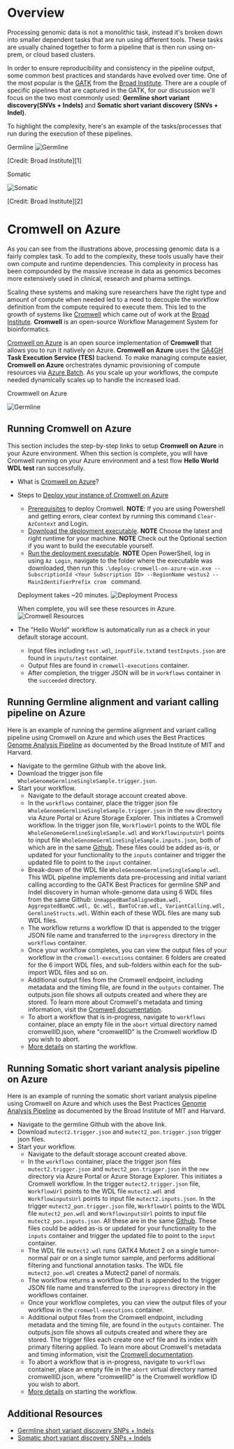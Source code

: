 # Overview

Processing genomic data is not a monolithic task, instead it's broken down into smaller dependent tasks that are run using different tools. These tasks are usually chained together to form a pipeline that is then run using on-prem, or cloud based clusters.

In order to ensure reproducibility and consistency in the pipeline output, some common best practices and standards have evolved over time. One of the most popular is the [GATK](https://gatk.broadinstitute.org/hc/en-us) from the [Broad Institute](https://www.broadinstitute.org/). There are a couple of specific pipelines that are captured in the GATK, for our discussion we'll focus on the two most commonly used: **Germline short variant discovery(SNVs + Indels)** and **Somatic short variant discovery (SNVs + Indel)**.

To highlight the complexity, here's an example of the tasks/processes that run during the execution of these pipelines.

Germline
![Germline](./../99-Images/cromwell_germline_short.png)

[Credit: Broad Institute][1]

Somatic

![Somatic](./../99-Images/cromwell_somatic_short.png)

[Credit: Broad Institute][2]


# Cromwell on Azure
As you can see from the illustrations above, processing genomic data is a fairly complex task. To add to the complexity, these tools usually have their own compute and runtime dependencies. This complexity in process has been compounded by the massive increase in data as genomics becomes more extensively used in clinical, research and pharma settings.

Scaling these systems and making sure researchers have the right type and amount of compute when needed led to a need to decouple the workflow definition from the compute required to execute them. This led to the growth of systems like [Cromwell](https://github.com/broadinstitute/cromwell) which came out of work at the [Broad Institute](https://www.broadinstitute.org/). **Cromwell** is an open-source Workflow Management System for bioinformatics.

[Cromwell on Azure](https://github.com/microsoft/CromwellOnAzure#Cromwell-on-Azure) is an open source implementation of **Cromwell** that allows you to run it natively on Azure. **Cromwell on Azure** uses the [GA4GH](https://github.com/ga4gh/wiki/wiki) **Task Execution Service (TES)** backend. To make managing compute easier, **Cromwell on Azure** orchestrates dynamic provisioning of compute resources via [Azure Batch](https://azure.microsoft.com/en-us/services/batch/). As you scale up your workflows, the compute needed dynamically scales up to handle the increased load.

Crowmwell on Azure

![Germline](./../99-Images/cromwell_azure.png)

## Running Cromwell on Azure

This section includes the step-by-step links to setup **Cromwell on Azure** in your Azure environment. When this section is complete, you will have Cromwell running on your Azure environment and a test flow **Hello World WDL test** ran successfully.

- What is [Cromwell on Azure](https://github.com/microsoft/CromwellOnAzure#cromwell-on-azure)?
- Steps to [Deploy your instance of Cromwell on Azure](https://github.com/microsoft/CromwellOnAzure#deploy-your-instance-of-cromwell-on-azure)
    - [Prerequisites](https://github.com/microsoft/CromwellOnAzure#prerequisites) to deploy Cromwell. **NOTE**: If you are using Powershell and getting errors, clear context by running this command `Clear-AzContext` and Login.
    - [Download the deployment executable](https://github.com/microsoft/CromwellOnAzure#download-the-deployment-executable). **NOTE** Choose the latest and right runtime for your machine.
      **NOTE** Check out the Optional section if you want to build the executable yourself.
    - [Run the deployment executable](https://github.com/microsoft/CromwellOnAzure#run-the-deployment-executable). **NOTE** Open PowerShell, log in using `Az Login`, navigate to the folder where the executable was downloaded, then run this `.\deploy-cromwell-on-azure-win.exe --SubscriptionId <Your Subscription ID> --RegionName westus2 --MainIdentifierPrefix crom ` command.

    Deployment takes ~20 minutes.
    ![Deployment Process](./../99-Images/cromwell-deploy.png)

    When complete, you will see these resources in Azure.
    ![Cromwell Resources](./../99-Images/cromwell_resources.png)
- The "Hello World" workflow is automatically run as a check in your default storage account.
    - Input files including `test.wdl`, `inputFile.txt`and `testInputs.json` are found in `inputs/test` container.
    - Output files are found in `cromwell-executions` container.
    - After completion, the trigger JSON will be in `workflows` container in the `succeeded` directory.

## Running Germline alignment and variant calling pipeline on Azure

Here is an example of running the germline alignment and variant calling pipeline using Cromwell on Azure and which uses the Best Practices [Genome Analysis Pipeline](https://github.com/microsoft/gatk4-genome-processing-pipeline-azure#germline-alignment-and-variant-calling-pipeline-on-azure) as documented by the Broad Institute of MIT and Harvard.

- Navigate to the germline Github with the above link.
- Download the trigger json file `WholeGenomeGermlineSingleSample.trigger.json`.
- Start your workflow.
    - Navigate to the default storage account created above.
    - In the `workflows` container, place the trigger json file `WholeGenomeGermlineSingleSample.trigger.json` in the `new` directory via Azure Portal or Azure Storage Explorer. This initiates a Cromwell workflow. In the trigger json file, `WorkflowUrl` points to the WDL file `WholeGenomeGermlineSingleSample.wdl` and `WorkflowinputsUrl` points to input file `WholeGenomeGermlineSingleSample.inputs.json`, both of which are in the same [Github](https://github.com/microsoft/gatk4-genome-processing-pipeline-azure#germline-alignment-and-variant-calling-pipeline-on-azure). These files could be added as-is, or updated for your functionality to the `inputs` container and trigger the updated file to point to the `input` container.
    - Break-down of the WDL file `WholeGenomeGermlineSingleSample.wdl`. This WDL pipeline implements data pre-processing and initial variant calling according to the GATK Best Practices for germline SNP and Indel discovery in human whole-genome data using 6 WDL files from the same Github: `UnmappedBamToAlignedBam.wdl, AggregatedBamQC.wdl, Qc.wdl, BamToCram.wdl, VariantCalling.wdl, GermlineStructs.wdl`. Within each of these WDL files are many sub WDL files.
    - The workflow returns a workflow ID that is appended to the trigger JSON file name and transferred to the `inprogress` directory in the `workflows` container.
    - Once your workflow completes, you can view the output files of your workflow in the `cromwell-executions` container. 6 folders are created for the 6 import WDL files, and sub-folders within each for the sub-import WDL files and so on.
    - Additional output files from the Cromwell endpoint, including metadata and the timing file, are found in the `outputs` container. The outputs.json file shows all outputs created and where they are stored. To learn more about Cromwell's metadata and timing information, visit the [Cromwell documentation](https://cromwell.readthedocs.io/en/stable/).
    - To abort a workflow that is in-progress, navigate to `workflows` container, place an empty file in the `abort` virtual directory named cromwellID.json, where "cromwellID" is the Cromwell workflow ID you wish to abort.
    - [More details](https://github.com/microsoft/CromwellOnAzure/blob/master/docs/managing-your-workflow.md/#start-your-workflow) on starting the workflow.

## Running Somatic short variant analysis pipeline on Azure

Here is an example of running the somatic short variant analysis pipeline using Cromwell on Azure and which uses the Best Practices [Genome Analysis Pipeline](https://github.com/microsoft/gatk4-somatic-snvs-indels-azure#somatic-short-variant-analysis-pipeline-on-azure) as documented by the Broad Institute of MIT and Harvard.

- Navigate to the germline Github with the above link.
- Download `mutect2.trigger.json` and `mutect2_pon.trigger.json` trigger json files.
- Start your workflow.
    - Navigate to the default storage account created above.
    - In the `workflows` container, place the trigger json files `mutect2.trigger.json` and `mutect2_pon.trigger.json` in the `new` directory via Azure Portal or Azure Storage Explorer. This initiates a Cromwell workflow. In the trigger `mutect2.trigger.json` file, `WorkflowUrl` points to the WDL file `mutect2.wdl` and `WorkflowinputsUrl` points to input file `mutect2.inputs.json`. In the trigger `mutect2_pon.trigger.json` file, `WorkflowUrl` points to the WDL file `mutect2_pon.wdl` and `WorkflowinputsUrl` points to input file `mutect2_pon.inputs.json`. All these are in the same [Github](https://github.com/microsoft/gatk4-somatic-snvs-indels-azure#somatic-short-variant-analysis-pipeline-on-azure). These files could be added as-is or updated for your functionality to the `inputs` container and trigger the updated file to point to the `input` container.
    - The WDL file `mutect2.wdl` runs GATK4 Mutect 2 on a single tumor-normal pair or on a single tumor sample, and performs additional filtering and functional annotation tasks. The WDL file `mutect2_pon.wdl` creates a Mutect2 panel of normals.
    - The workflow returns a workflow ID that is appended to the trigger JSON file name and transferred to the `inprogress` directory in the workflows container.
    - Once your workflow completes, you can view the output files of your workflow in the `cromwell-executions` container.
    - Additional output files from the Cromwell endpoint, including metadata and the timing file, are found in the `outputs` container. The outputs.json file shows all outputs created and where they are stored. The trigger files each create one vcf file and its index with primary filtering applied. To learn more about Cromwell's metadata and timing information, visit the [Cromwell documentation](https://cromwell.readthedocs.io/en/stable/).
    - To abort a workflow that is in-progress, navigate to `workflows` container, place an empty file in the `abort` virtual directory named cromwellID.json, where "cromwellID" is the Cromwell workflow ID you wish to abort.
    - [More details](https://github.com/microsoft/CromwellOnAzure/blob/master/docs/managing-your-workflow.md/#start-your-workflow) on starting the workflow.

## Additional Resources
- [Germline short variant discovery SNPs + Indels](https://gatk.broadinstitute.org/hc/en-us/articles/360035535932-Germline-short-variant-discovery-SNPs-Indels-)
- [Somatic short variant discovery SNPs + Indels](https://gatk.broadinstitute.org/hc/en-us/articles/360035894731-Somatic-short-variant-discovery-SNVs-Indels-)